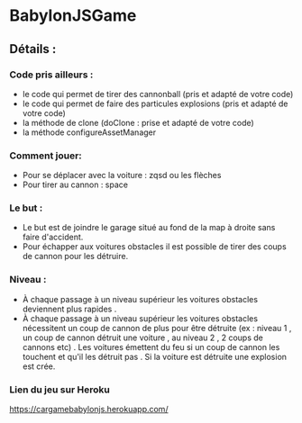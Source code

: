 # BabylonJSGame

## Détails :
### Code pris ailleurs : 
- le code qui permet de tirer des cannonball (pris et adapté de votre code)
- le code qui permet de faire des particules explosions (pris et adapté de votre code)
- la méthode de clone (doClone : prise et adapté de votre code)
- la méthode configureAssetManager

### Comment jouer:
- Pour se déplacer avec la voiture : zqsd ou les flèches
- Pour tirer au cannon : space

### Le but : 
- Le but est de joindre le garage situé au fond de la map à droite sans faire d'accident.
- Pour échapper aux voitures obstacles il est possible de tirer des coups de cannon pour les détruire.

### Niveau :
- À chaque passage à un niveau supérieur les voitures obstacles deviennent plus rapides .
- À chaque passage à un niveau supérieur les voitures obstacles nécessitent un coup de cannon de plus pour être détruite (ex : niveau 1 , un coup de cannon détruit une voiture , au niveau 2 , 2 coups de cannons etc) . Les voitures émettent du feu si un coup de cannon les touchent et qu'il les détruit pas . Si la voiture est détruite une explosion est crée.

### Lien du jeu sur Heroku
https://cargamebabylonjs.herokuapp.com/
